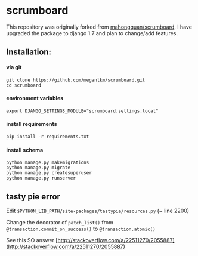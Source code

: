 scrumboard
==========


This repository was originally forked from [mahongquan/scrumboard](https://github.com/mahongquan/scrumboard). I have upgraded the package to django 1.7 and plan to change/add features.


## Installation:

#### via git

````
git clone https://github.com/meganlkm/scrumboard.git
cd scrumboard
````

#### environment variables

````
export DJANGO_SETTINGS_MODULE="scrumboard.settings.local"
````

#### install requirements

````
pip install -r requirements.txt
````

#### install schema

````
python manage.py makemigrations
python manage.py migrate
python manage.py createsuperuser
python manage.py runserver
````

## tasty pie error

Edit `$PYTHON_LIB_PATH/site-packages/tastypie/resources.py` (~ line 2200)

Change the decorator of `patch_list()` from `@transaction.commit_on_success()` to `@transaction.atomic()`

See this SO answer [http://stackoverflow.com/a/22511270/2055887](http://stackoverflow.com/a/22511270/2055887)
